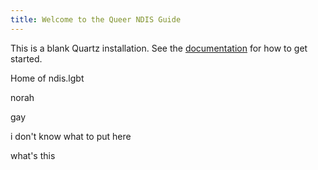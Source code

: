```yaml
---
title: Welcome to the Queer NDIS Guide
---
```


This is a blank Quartz installation.
See the [documentation](https://quartz.jzhao.xyz) for how to get started.


Home of ndis.lgbt

norah

gay

i don't know what to put here

what's this